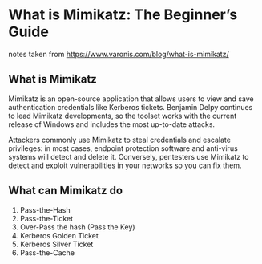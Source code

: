 # What is Mimikatz: The Beginner’s Guide

notes taken from <https://www.varonis.com/blog/what-is-mimikatz/>

## What is Mimikatz

Mimikatz is an open-source application that allows users to view and save authentication credentials like Kerberos tickets. Benjamin Delpy continues to lead Mimikatz developments, so the toolset works with the current release of Windows and includes the most up-to-date attacks.

Attackers commonly use Mimikatz to steal credentials and escalate privileges: in most cases, endpoint protection software and anti-virus systems will detect and delete it. Conversely, pentesters use Mimikatz to detect and exploit vulnerabilities in your networks so you can fix them.

## What can Mimikatz do

1. Pass-the-Hash
2. Pass-the-Ticket
3. Over-Pass the hash (Pass the Key)
4. Kerberos Golden Ticket
5. Kerberos Silver Ticket
6. Pass-the-Cache
